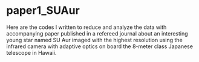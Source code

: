 # paper1_SUAur
Here are the codes I written to reduce and analyze the data with accompanying paper published in a refereed journal about an interesting young star named SU Aur imaged with the highest resolution using the infrared camera with adaptive optics on board the 8-meter class Japanese telescope in Hawaii.
